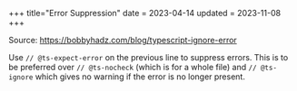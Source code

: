 +++
title="Error Suppression"
date = 2023-04-14
updated = 2023-11-08
+++

Source: <https://bobbyhadz.com/blog/typescript-ignore-error>

Use `// @ts-expect-error` on the previous line to suppress errors. This is to be preferred over `// @ts-nocheck` (which is for a whole file) and `// @ts-ignore` which gives no warning if the error is no longer present.